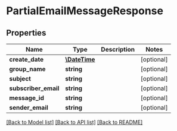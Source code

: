 # PartialEmailMessageResponse

## Properties
Name | Type | Description | Notes
------------ | ------------- | ------------- | -------------
**create_date** | [**\DateTime**](\DateTime.md) |  | [optional] 
**group_name** | **string** |  | [optional] 
**subject** | **string** |  | [optional] 
**subscriber_email** | **string** |  | [optional] 
**message_id** | **string** |  | [optional] 
**sender_email** | **string** |  | [optional] 

[[Back to Model list]](../../README.md#documentation-for-models) [[Back to API list]](../../README.md#documentation-for-api-endpoints) [[Back to README]](../../README.md)

